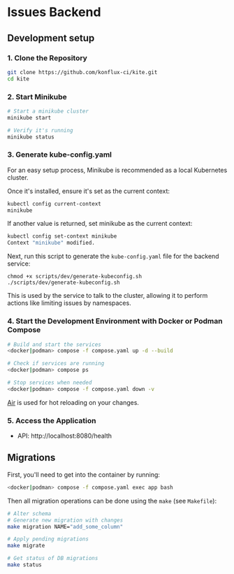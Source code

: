 # Issues Backend

## Development setup

### 1. Clone the Repository

```bash
git clone https://github.com/konflux-ci/kite.git
cd kite
```

### 2. Start Minikube

```bash
# Start a minikube cluster
minikube start

# Verify it's running
minikube status
```

### 3. Generate kube-config.yaml

For an easy setup process, Minikube is recommended as a local Kubernetes cluster.

Once it's installed, ensure it's set as the current context:
```bash
kubectl config current-context
minikube
```

If another value is returned, set minikube as the current context:
```bash
kubectl config set-context minikube
Context "minikube" modified.
```
Next, run this script to generate the `kube-config.yaml` file for the backend service:
```
chmod +x scripts/dev/generate-kubeconfig.sh
./scripts/dev/generate-kubeconfig.sh
```

This is used by the service to talk to the cluster, allowing it to perform actions like limiting issues by namespaces.

### 4. Start the Development Environment with Docker or Podman Compose

```bash
# Build and start the services
<docker|podman> compose -f compose.yaml up -d --build

# Check if services are running
<docker|podman> compose ps

# Stop services when needed
<docker|podman> compose -f compose.yaml down -v
```

[Air](https://github.com/air-verse/air) is used for hot reloading on your changes.

### 5. Access the Application

- API: http://localhost:8080/health

## Migrations

First, you'll need to get into the container by running:

```bash
<docker|podman> compose -f compose.yaml exec app bash
```

Then all migration operations can be done using the `make` (see `Makefile`):

```bash
# Alter schema
# Generate new migration with changes
make migration NAME="add_some_column"

# Apply pending migrations
make migrate

# Get status of DB migrations
make status
```
